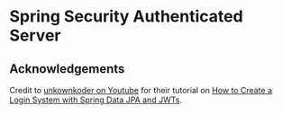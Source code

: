 # Spring Security Authenticated Server

## Acknowledgements

Credit to [unkownkoder on Youtube](https://www.youtube.com/@unknownkoder) for their tutorial on [How to Create a Login System with Spring Data JPA and JWTs](https://youtu.be/TeBt0Ike_Tk?si=ua8exzVlrdtlj9FD).
